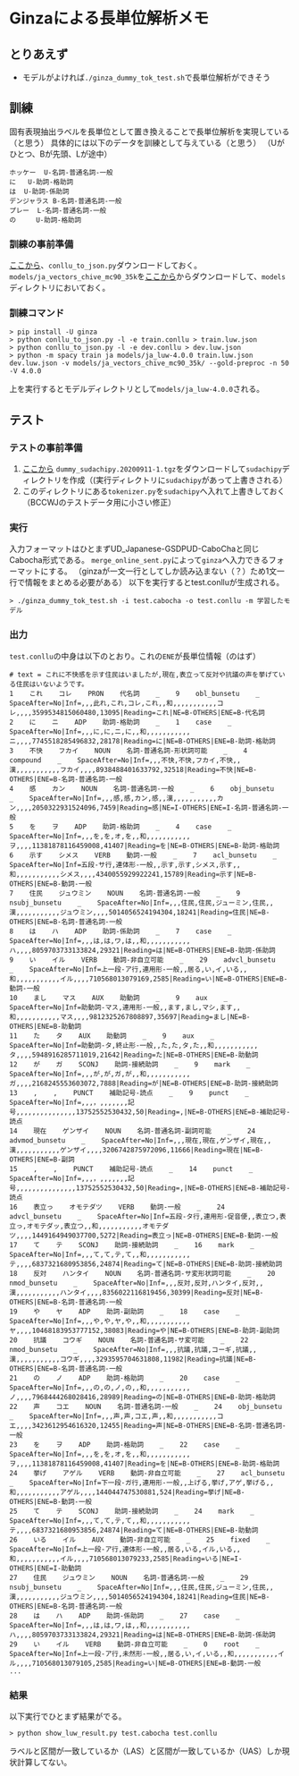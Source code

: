 # Ginzaによる長単位解析メモ

## とりあえず

- モデルがよければ`./ginza_dummy_tok_test.sh`で長単位解析ができそう

## 訓練

固有表現抽出ラベルを長単位として置き換えることで長単位解析を実現している（と思う）
具体的には以下のデータを訓練として与えている（と思う）
（Uがひとつ、Bが先頭、Lが途中）

```text
ホッケー  U-名詞-普通名詞-一般
に   U-助詞-格助詞
は  U-助詞-係助詞
デンジャラス B-名詞-普通名詞-一般
プレー  L-名詞-普通名詞-一般
の     U-助詞-格助詞
```

### 訓練の事前準備

[ここから](https://github.com/megagonlabs/ginza/blob/develop/ginza_util/conllu_to_json.py )、`conllu_to_json.py`ダウンロードしておく。
`models/ja_vectors_chive_mc90_35k`を[ここから](https://github.com/megagonlabs/ginza/releases/tag/ja_luw-4.0.0 )からダウンロードして、`models`ディレクトリにおいておく。

### 訓練コマンド

```shell
> pip install -U ginza
> python conllu_to_json.py -l -e train.conllu > train.luw.json
> python conllu_to_json.py -l -e dev.conllu > dev.luw.json
> python -m spacy train ja models/ja_luw-4.0.0 train.luw.json dev.luw.json -v models/ja_vectors_chive_mc90_35k/ --gold-preproc -n 50 -V 4.0.0
```

上を実行するとモデルディレクトリとして`models/ja_luw-4.0.0`される。

## テスト

### テストの事前準備

1. [ここから](https://github.com/megagonlabs/ginza/releases/tag/ja_luw-4.0.0 ) `dummy_sudachipy.20200911-1.tgz`をダウンロードして`sudachipy`ディレクトリを作成（(実行ディレクトリに`sudachipy`があって上書きされる）
2. このディレクトリにある`tokenizer.py`を`sudachipy`へ入れて上書きしておく（BCCWJのテストデータ用に小さい修正）

### 実行

入力フォーマットはひとまずUD_Japanese-GSDPUD-CaboChaと同じCabocha形式である。
`merge_online_sent.py`によって`ginza`へ入力できるフォーマットにする。
（ginzaが一文一行としてしか読み込まない（？）ため1文一行で情報をまとめる必要がある）
以下を実行するとtest.conlluが生成される。

```shell
> ./ginza_dummy_tok_test.sh -i test.cabocha -o test.conllu -m 学習したモデル
```

### 出力

`test.conllu`の中身は以下のとおり。これの`ENE`が長単位情報（のはず）

```text
# text = これに不快感を示す住民はいましたが,現在,表立って反対や抗議の声を挙げている住民はいないようです。
1    これ    コレ    PRON    代名詞    _    9    obl_bunsetu    _    SpaceAfter=No|Inf=,,,此れ,これ,コレ,これ,,和,,,,,,,,,,,コレ,,,,3599534815060480,13095|Reading=これ|NE=B-OTHERS|ENE=B-代名詞
2    に    ニ    ADP    助詞-格助詞    _    1    case    _    SpaceAfter=No|Inf=,,,に,に,ニ,に,,和,,,,,,,,,,,ニ,,,,7745518285496832,28178|Reading=に|NE=B-OTHERS|ENE=B-助詞-格助詞
3    不快    フカイ    NOUN    名詞-普通名詞-形状詞可能    _    4    compound    _    SpaceAfter=No|Inf=,,,不快,不快,フカイ,不快,,漢,,,,,,,,,,,フカイ,,,,8938488401633792,32518|Reading=不快|NE=B-OTHERS|ENE=B-名詞-普通名詞-一般
4    感    カン    NOUN    名詞-普通名詞-一般    _    6    obj_bunsetu    _    SpaceAfter=No|Inf=,,,感,感,カン,感,,漢,,,,,,,,,,,カン,,,,2050322931524096,7459|Reading=感|NE=I-OTHERS|ENE=I-名詞-普通名詞-一般
5    を    ヲ    ADP    助詞-格助詞    _    4    case    _    SpaceAfter=No|Inf=,,,を,を,オ,を,,和,,,,,,,,,,,ヲ,,,,11381878116459008,41407|Reading=を|NE=B-OTHERS|ENE=B-助詞-格助詞
6    示す    シメス    VERB    動詞-一般    _    7    acl_bunsetu    _    SpaceAfter=No|Inf=五段-サ行,連体形-一般,,示す,示す,シメス,示す,,和,,,,,,,,,,,シメス,,,,4340055929922241,15789|Reading=示す|NE=B-OTHERS|ENE=B-動詞-一般
7    住民    ジュウミン    NOUN    名詞-普通名詞-一般    _    9    nsubj_bunsetu    _    SpaceAfter=No|Inf=,,,住民,住民,ジューミン,住民,,漢,,,,,,,,,,,ジュウミン,,,,5014056524194304,18241|Reading=住民|NE=B-OTHERS|ENE=B-名詞-普通名詞-一般
8    は    ハ    ADP    助詞-係助詞    _    7    case    _    SpaceAfter=No|Inf=,,,は,は,ワ,は,,和,,,,,,,,,,,ハ,,,,8059703733133824,29321|Reading=は|NE=B-OTHERS|ENE=B-助詞-係助詞
9    い    イル    VERB    動詞-非自立可能    _    29    advcl_bunsetu    _    SpaceAfter=No|Inf=上一段-ア行,連用形-一般,,居る,い,イ,いる,,和,,,,,,,,,,,イル,,,,710568013079169,2585|Reading=い|NE=B-OTHERS|ENE=B-動詞-一般
10    まし    マス    AUX    助動詞    _    9    aux    _    SpaceAfter=No|Inf=助動詞-マス,連用形-一般,,ます,まし,マシ,ます,,和,,,,,,,,,,,マス,,,,9812325267808897,35697|Reading=まし|NE=B-OTHERS|ENE=B-助動詞
11    た    タ    AUX    助動詞    _    9    aux    _    SpaceAfter=No|Inf=助動詞-タ,終止形-一般,,た,た,タ,た,,和,,,,,,,,,,,タ,,,,5948916285711019,21642|Reading=た|NE=B-OTHERS|ENE=B-助動詞
12    が    ガ    SCONJ    助詞-接続助詞    _    9    mark    _    SpaceAfter=No|Inf=,,,が,が,ガ,が,,和,,,,,,,,,,,ガ,,,,2168245553603072,7888|Reading=が|NE=B-OTHERS|ENE=B-助詞-接続助詞
13    ,    ,    PUNCT    補助記号-読点    _    9    punct    _    SpaceAfter=No|Inf=,,,，,,,,,,,記号,,,,,,,,,,,,,,,13752552530432,50|Reading=,|NE=B-OTHERS|ENE=B-補助記号-読点
14    現在    ゲンザイ    NOUN    名詞-普通名詞-副詞可能    _    24    advmod_bunsetu    _    SpaceAfter=No|Inf=,,,現在,現在,ゲンザイ,現在,,漢,,,,,,,,,,,ゲンザイ,,,,3206742875972096,11666|Reading=現在|NE=B-OTHERS|ENE=B-副詞
15    ,    ,    PUNCT    補助記号-読点    _    14    punct    _    SpaceAfter=No|Inf=,,,，,,,,,,,記号,,,,,,,,,,,,,,,13752552530432,50|Reading=,|NE=B-OTHERS|ENE=B-補助記号-読点
16    表立っ    オモテダツ    VERB    動詞-一般    _    24    advcl_bunsetu    _    SpaceAfter=No|Inf=五段-タ行,連用形-促音便,,表立つ,表立っ,オモテダッ,表立つ,,和,,,,,,,,,,,オモテダツ,,,,1449164949037700,5272|Reading=表立っ|NE=B-OTHERS|ENE=B-動詞-一般
17    て    テ    SCONJ    助詞-接続助詞    _    16    mark    _    SpaceAfter=No|Inf=,,,て,て,テ,て,,和,,,,,,,,,,,テ,,,,6837321680953856,24874|Reading=て|NE=B-OTHERS|ENE=B-助詞-接続助詞
18    反対    ハンタイ    NOUN    名詞-普通名詞-サ変形状詞可能    _    20    nmod_bunsetu    _    SpaceAfter=No|Inf=,,,反対,反対,ハンタイ,反対,,漢,,,,,,,,,,,ハンタイ,,,,8356022116819456,30399|Reading=反対|NE=B-OTHERS|ENE=B-名詞-普通名詞-一般
19    や    ヤ    ADP    助詞-副助詞    _    18    case    _    SpaceAfter=No|Inf=,,,や,や,ヤ,や,,和,,,,,,,,,,,ヤ,,,,10468183953777152,38083|Reading=や|NE=B-OTHERS|ENE=B-助詞-副助詞
20    抗議    コウギ    NOUN    名詞-普通名詞-サ変可能    _    22    nmod_bunsetu    _    SpaceAfter=No|Inf=,,,抗議,抗議,コーギ,抗議,,漢,,,,,,,,,,,コウギ,,,,3293595704631808,11982|Reading=抗議|NE=B-OTHERS|ENE=B-名詞-普通名詞-一般
21    の    ノ    ADP    助詞-格助詞    _    20    case    _    SpaceAfter=No|Inf=,,,の,の,ノ,の,,和,,,,,,,,,,,ノ,,,,7968444268028416,28989|Reading=の|NE=B-OTHERS|ENE=B-助詞-格助詞
22    声    コエ    NOUN    名詞-普通名詞-一般    _    24    obj_bunsetu    _    SpaceAfter=No|Inf=,,,声,声,コエ,声,,和,,,,,,,,,,,コエ,,,,3423612954616320,12455|Reading=声|NE=B-OTHERS|ENE=B-名詞-普通名詞-一般
23    を    ヲ    ADP    助詞-格助詞    _    22    case    _    SpaceAfter=No|Inf=,,,を,を,オ,を,,和,,,,,,,,,,,ヲ,,,,11381878116459008,41407|Reading=を|NE=B-OTHERS|ENE=B-助詞-格助詞
24    挙げ    アゲル    VERB    動詞-非自立可能    _    27    acl_bunsetu    _    SpaceAfter=No|Inf=下一段-ガ行,連用形-一般,,上げる,挙げ,アゲ,挙げる,,和,,,,,,,,,,,アゲル,,,,144044747530881,524|Reading=挙げ|NE=B-OTHERS|ENE=B-動詞-一般
25    て    テ    SCONJ    助詞-接続助詞    _    24    mark    _    SpaceAfter=No|Inf=,,,て,て,テ,て,,和,,,,,,,,,,,テ,,,,6837321680953856,24874|Reading=て|NE=B-OTHERS|ENE=B-助動詞
26    いる    イル    AUX    動詞-非自立可能    _    25    fixed    _    SpaceAfter=No|Inf=上一段-ア行,連体形-一般,,居る,いる,イル,いる,,和,,,,,,,,,,,イル,,,,710568013079233,2585|Reading=いる|NE=I-OTHERS|ENE=I-助動詞
27    住民    ジュウミン    NOUN    名詞-普通名詞-一般    _    29    nsubj_bunsetu    _    SpaceAfter=No|Inf=,,,住民,住民,ジューミン,住民,,漢,,,,,,,,,,,ジュウミン,,,,5014056524194304,18241|Reading=住民|NE=B-OTHERS|ENE=B-名詞-普通名詞-一般
28    は    ハ    ADP    助詞-係助詞    _    27    case    _    SpaceAfter=No|Inf=,,,は,は,ワ,は,,和,,,,,,,,,,,ハ,,,,8059703733133824,29321|Reading=は|NE=B-OTHERS|ENE=B-助詞-係助詞
29    い    イル    VERB    動詞-非自立可能    _    0    root    _    SpaceAfter=No|Inf=上一段-ア行,未然形-一般,,居る,い,イ,いる,,和,,,,,,,,,,,イル,,,,710568013079105,2585|Reading=い|NE=B-OTHERS|ENE=B-動詞-一般
...
```

### 結果

以下実行でひとまず結果がでる。

```shell
> python show_luw_result.py test.cabocha test.conllu
```

ラベルと区間が一致しているか（LAS）と区間が一致しているか（UAS）しか現状計算してない。
